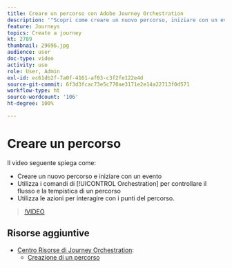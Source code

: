 ```yaml
---
title: Creare un percorso con Adobe Journey Orchestration
description: '"Scopri come creare un nuovo percorso, iniziare con un evento, utilizzare funzioni di orchestrazione per controllare il flusso e la tempistica di un percorso e utilizzare le azioni per interagire con i clienti lungo il percorso."'
feature: Journeys
topics: Create a journey
kt: 2789
thumbnail: 29696.jpg
audience: user
doc-type: video
activity: use
role: User, Admin
exl-id: ec61db2f-7a0f-4161-af03-c3f2fe122e4d
source-git-commit: 6f3d3fcac73e5c770ae3171e2e14a22713f0d571
workflow-type: ht
source-wordcount: '106'
ht-degree: 100%

---
```


# Creare un percorso

Il video seguente spiega come:

* Creare un nuovo percorso e iniziare con un evento
* Utilizza i comandi di [!UICONTROL Orchestration] per controllare il flusso e la tempistica di un percorso
* Utilizza le azioni per interagire con i punti del percorso.

>[!VIDEO](https://video.tv.adobe.com/v/29696?quality=12)

## Risorse aggiuntive

* [Centro Risorse di Journey Orchestration](https://docs.adobe.com/content/help/it/journeys/using/journey-orchestration-home.html):
   * [Creazione di un percorso](https://docs.adobe.com/content/help/it-IT/journeys/using/building-journeys/about-journey-building/journey.html)
